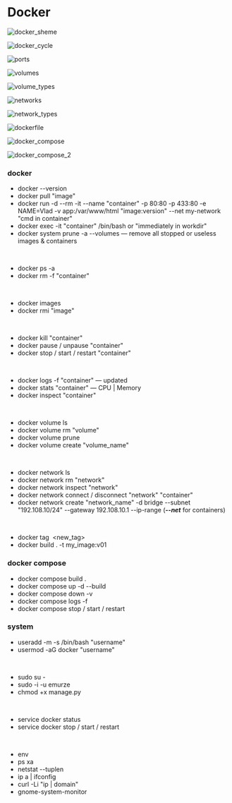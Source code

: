 # Docker

![docker_sheme](images/docker_container.png)

![docker_cycle](images/cycle.png)

![ports](images/ports.png)

![volumes](images/volumes.png)

![volume_types](images/volume_types.png)

![networks](images/networks.png)

![network_types](images/network_types.png)

![dockerfile](images/dockerfile.png)

![docker_compose](images/docker_compose.png)

![docker_compose_2](images/docker_compose_2.png)


### docker

* docker --version
* docker pull "image"
* docker run -d --rm -it --name "container" -p 80:80 -p 433:80 -e NAME=Vlad 
-v app:/var/www/html "image:version" --net my-network "cmd in container"
* docker exec -it "container" /bin/bash or "immediately in workdir"
* docker system prune -a --volumes — remove all stopped or useless images & containers

<br>

* docker ps -a
* docker rm -f "container"

<br>

* docker images
* docker rmi "image"

<br>

* docker kill "container"
* docker pause / unpause "container"
* docker stop / start / restart "container"

<br>

* docker logs -f "container" — updated
* docker stats "container" — CPU | Memory
* docker inspect "container"

<br>

* docker volume ls
* docker volume rm "volume"
* docker volume prune
* docker volume create "volume_name"

<br>

* docker network ls
* docker network rm "network"
* docker network inspect "network"
* docker network connect / disconnect "network" "container"
* docker network create "network_name" -d bridge 
--subnet "192.108.10/24" --gateway 192.108.10.1 --ip-range
(***--net*** for containers)

<br>

* docker tag <image> <new_tag>
* docker build . -t my_image:v01


### docker compose

* docker compose build .
* docker compose up -d --build 
* docker compose down -v
* docker compose logs -f
* docker compose stop / start / restart


### system

* useradd -m -s /bin/bash "username"
* usermod -aG docker "username"

<br>

* sudo su -
* sudo -i -u emurze
* chmod +x manage.py

<br>

* service docker status
* service docker stop / start / restart

<br>

* env
* ps xa
* netstat --tuplen
* ip a | ifconfig
* curl -Li "ip | domain"
* gnome-system-monitor
